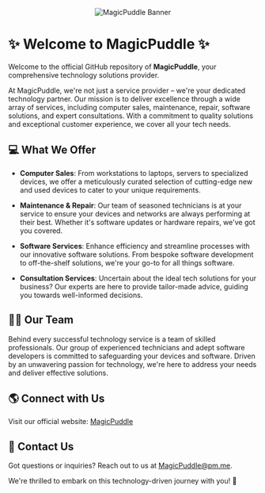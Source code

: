 <p align="center">
  <img src="https://github.com/MagicPuddle/media/blob/875e5e99f1e108c12e5da44c4e8a571af9ca7776/banner.png" alt="MagicPuddle Banner">
</p>

# :sparkles: Welcome to MagicPuddle :sparkles:

Welcome to the official GitHub repository of **MagicPuddle**, your comprehensive technology solutions provider.

At MagicPuddle, we're not just a service provider – we're your dedicated technology partner. Our mission is to deliver excellence through a wide array of services, including computer sales, maintenance, repair, software solutions, and expert consultations. With a commitment to quality solutions and exceptional customer experience, we cover all your tech needs.

## :computer: What We Offer

- **Computer Sales**: From workstations to laptops, servers to specialized devices, we offer a meticulously curated selection of cutting-edge new and used devices to cater to your unique requirements.

- **Maintenance & Repair**: Our team of seasoned technicians is at your service to ensure your devices and networks are always performing at their best. Whether it's software updates or hardware repairs, we've got you covered.

- **Software Services**: Enhance efficiency and streamline processes with our innovative software solutions. From bespoke software development to off-the-shelf solutions, we're your go-to for all things software.

- **Consultation Services**: Uncertain about the ideal tech solutions for your business? Our experts are here to provide tailor-made advice, guiding you towards well-informed decisions.

## :man_technologist: Our Team

Behind every successful technology service is a team of skilled professionals. Our group of experienced technicians and adept software developers is committed to safeguarding your devices and software. Driven by an unwavering passion for technology, we're here to address your needs and deliver effective solutions.

## :earth_americas: Connect with Us

Visit our official website: [MagicPuddle](https://magicpuddle.netlify.app/)

## :email: Contact Us

Got questions or inquiries? Reach out to us at <MagicPuddle@pm.me>.

We're thrilled to embark on this technology-driven journey with you! :rocket:

